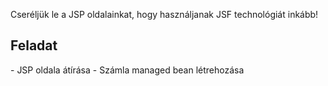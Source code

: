 Cseréljük le a JSP oldalainkat, hogy használjanak JSF technológiát inkább!

<h2>Feladat</h2>
- JSP oldala átírása
- Számla managed bean létrehozása
